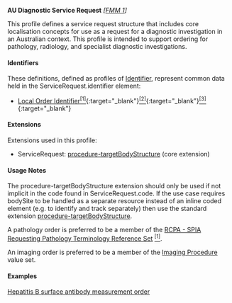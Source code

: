 **AU Diagnostic Service Request** *[[FMM 1](guidance.html)]*

This profile defines a service request structure that includes core localisation concepts for use as a request for a diagnostic investigation in an Australian context. This profile is intended to support ordering for pathology, radiology, and specialist diagnostic investigations.

#### Identifiers

These definitions, defined as profiles of [Identifier](http://hl7.org/fhir/R4/datatypes.html#Identifier), represent common data held in the ServiceRequest.identifier element:
* [Local Order Identifier](StructureDefinition-au-localorderidentifier.html)[<sup>[1]</sup>](http://ns.electronichealth.net.au/id/hpio-scoped/order/1.0/index.html){:target="_blank"}[<sup>[2]</sup>](https://confluence.hl7australia.com/display/OOADRM20181/5+Observation+Ordering#id-5ObservationOrdering-5.4.1.2ORC-2Placerordernumber(EI)00216){:target="_blank"}[<sup>[3]</sup>](https://confluence.hl7australia.com/display/OOADRM20181/5+Observation+Ordering#id-5ObservationOrdering-5.4.1.3ORC-3Fillerordernumber(EI)00217){:target="_blank"}

#### Extensions

Extensions used in this profile:
* ServiceRequest: [procedure-targetBodyStructure](http://hl7.org/fhir/R4/extension-procedure-targetbodystructure.html) (core extension) 


#### Usage Notes
The procedure-targetBodyStructure extension should only be used if not implicit in the code found in ServiceRequest.code. If the use case requires bodySite to be handled as a separate resource instead of an inline coded element (e.g. to identify and track separately) then use the standard extension [procedure-targetBodyStructure](http://hl7.org/fhir/R4/extension-procedure-targetbodystructure.html). 

A pathology order is preferred to be a member of the [RCPA - SPIA Requesting Pathology Terminology Reference Set](https://www.rcpa.edu.au/fhir/ValueSet/spia-requesting-refset-3) [<sup>[1]</sup>](https://www.healthterminologies.gov.au/integration/R4/fhir/ValueSet/spia-requesting-refset-3). 

An imaging order is preferred to be a member of the [Imaging Procedure](https://healthterminologies.gov.au/fhir/ValueSet/imaging-procedure-1) value set.


#### Examples

[Hepatitis B surface antibody measurement order](ServiceRequest-servicerequest-hepatitis-b-antibody.html)
